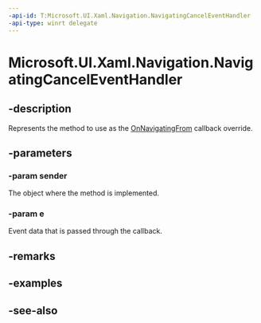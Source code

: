 ```yaml
---
-api-id: T:Microsoft.UI.Xaml.Navigation.NavigatingCancelEventHandler
-api-type: winrt delegate
---
```

<!-- Delegate syntax.
public delegate void NavigatingCancelEventHandler(System.Object sender, Windows.UI.Xaml.Navigation.NavigatingCancelEventArgs e)
-->
# Microsoft.UI.Xaml.Navigation.NavigatingCancelEventHandler

## -description
Represents the method to use as the [OnNavigatingFrom](/uwp/api/windows.ui.xaml.controls.page.onnavigatingfrom(windows.ui.xaml.navigation.navigatingcanceleventargs)) callback override.

## -parameters
### -param sender
The object where the method is implemented.

### -param e
Event data that is passed through the callback.


## -remarks

## -examples

## -see-also
